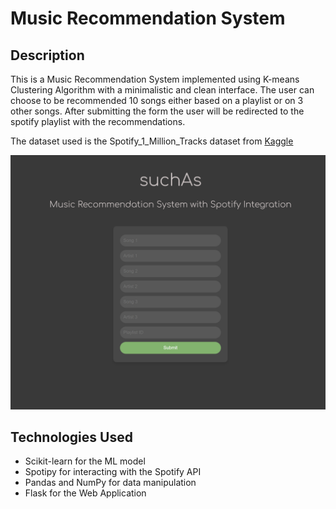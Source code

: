 # Music Recommendation System

## Description

This is a Music Recommendation System implemented using K-means Clustering Algorithm with a minimalistic and clean interface. The user can choose to be recommended 10 songs either based on a playlist or on 3 other songs. After submitting the form the user will be redirected to the spotify playlist with the recommendations.

The dataset used is the Spotify_1_Million_Tracks dataset from [Kaggle](https://shorturl.at/cUzI4)

![web_app](https://github.com/cosminstr/Music-Recommendation-System/blob/main/resources/webapp.png)

## Technologies Used

- Scikit-learn for the ML model
- Spotipy for interacting with the Spotify API
- Pandas and NumPy for data manipulation
- Flask for the Web Application


